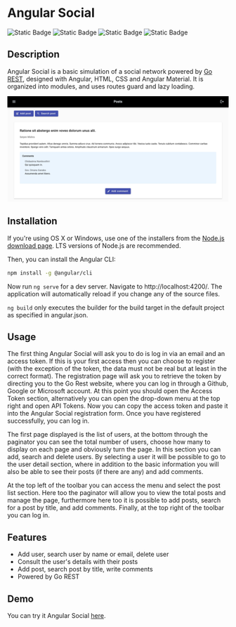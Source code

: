 # Angular Social
![Static Badge](https://img.shields.io/badge/HTML5-black?style=for-the-badge&logo=html5)
![Static Badge](https://img.shields.io/badge/CSS3-black?style=for-the-badge&logo=css3&logoColor=blue)
![Static Badge](https://img.shields.io/badge/TYPESCRIPT-black?style=for-the-badge&logo=typescript)
![Static Badge](https://img.shields.io/badge/ANGULAR-black?style=for-the-badge&logo=Angular&logoColor=red)

## Description
Angular Social is a basic simulation of a social network powered by [Go REST](gorest.co.in), designed with Angular, HTML, CSS and Angular Material. It is organized into modules, and uses routes guard and lazy loading.

![Screenshot of post-list](src/assets/img/post-list-preview.jpeg)

## Installation
If you're using OS X or Windows, use one of the installers from the [Node.js download page](https://nodejs.org/en/download/). LTS versions of Node.js are recommended.

Then, you can install the Angular CLI:
```bash
npm install -g @angular/cli
```

Now run `ng serve` for a dev server. Navigate to http://localhost:4200/. The application will automatically reload if you change any of the source files.

`ng build` only executes the builder for the build target in the default project as specified in angular.json. 

## Usage
The first thing Angular Social will ask you to do is log in via an email and an access token. If this is your first access then you can choose to register (with the exception of the token, the data must not be real but at least in the correct format). The registration page will ask you to retrieve the token by directing you to the Go Rest website, where you can log in through a Github, Google or Microsoft account. At this point you should open the Access Token section, alternatively you can open the drop-down menu at the top right and open API Tokens. Now you can copy the access token and paste it into the Angular Social registration form. Once you have registered successfully, you can log in.

The first page displayed is the list of users, at the bottom through the paginator you can see the total number of users, choose how many to display on each page and obviously turn the page. In this section you can add, search and delete users.
By selecting a user it will be possible to go to the user detail section, where in addition to the basic information you will also be able to see their posts (if there are any) and add comments.

At the top left of the toolbar you can access the menu and select the post list section. Here too the paginator will allow you to view the total posts and manage the page, furthermore here too it is possible to add posts, search for a post by title, and add comments.
Finally, at the top right of the toolbar you can log in.

## Features
- Add user, search user by name or email, delete user
- Consult the user's details with their posts
- Add post, search post by title, write comments
- Powered by Go REST

## Demo
You can try it Angular Social [here](https://angular-social.netlify.app).